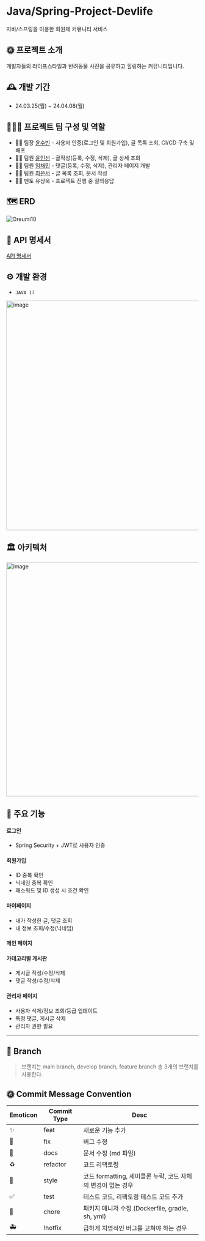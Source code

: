 # Java/Spring-Project-Devlife
자바/스프링을 이용한 회원제 커뮤니티 서비스


## 🌞 프로젝트 소개
개발자들의 라이프스타일과 반려동물 사진을 공유하고 힐링하는 커뮤니티입니다.

## 🕰 개발 기간
* 24.03.25(월) ~ 24.04.08(월)

## 👨‍👧‍👧 프로젝트 팀 구성 및 역할
- 👩‍💻 팀장 [윤수빈](https://github.com/soogoori) - 사용자 인증(로그인 및 회원가입), 글 목록 조회, CI/CD 구축 및 배포
- 👩‍💻 팀원 [윤인선](https://github.com/InseonYoon) - 글작성(등록, 수정, 삭제), 글 상세 조회  
- 👩‍💻 팀원 [임채민](https://github.com/cmleem) - 댓글(등록, 수정, 삭제), 관리자 페이지 개발
- 👩‍💻 팀원 [최은서](https://github.com/eundoechoi) - 글 목록 조회, 문서 작성
- 👨‍🔧 멘토 유상욱 - 프로젝트 진행 중 질의응답

## 🗺️ ERD
![Oreumi10](https://github.com/DevLife-F1I4/DevLife/assets/81796258/1f7cc4e0-ec48-4584-afe9-173d5892d68b)

## 📝 API 명세서
[API 명세서](https://www.notion.so/oreumi/API-b233c229b77a42df9b320de074333b84)


## ⚙ 개발 환경
- `JAVA 17`
<img width="600" alt="image" src="https://github.com/DevLife-F1I4/DevLife/assets/81796258/e4c41232-0904-4ede-8744-bebc74ba9f12">


## 🏛️ 아키텍처 
<img width="612" alt="image" src="https://github.com/DevLife-F1I4/DevLife/assets/81796258/f6a87953-c6d7-41f5-89d4-37a924b33272">


  
## 📍 주요 기능
#### 로그인
- Spring Security + JWT로 사용자 인증
#### 회원가입
- ID 중복 확인
- 닉네임 중복 확인
- 패스워드 및 ID 생성 시 조건 확인 
#### 마이페이지
- 내가 작성한 글, 댓글 조회
- 내 정보 조회/수정(닉네임)
#### 메인 페이지
#### 카테고리별 게시판
- 게시글 작성/수정/삭제
- 댓글 작성/수정/삭제
#### 관리자 페이지
- 사용자 삭제/정보 조회/등급 업데이트
- 특정 댓글, 게시글 삭제
- 관리자 권한 필요


------


## 🌈 Branch
> 브랜치는 main branch, develop branch, feature branch 총 3개의 브랜치를 사용한다.

## 🌞 Commit Message Convention
| Emoticon | Commit Type | Desc |
| --- | --- | --- |
| ✨ | feat | 새로운 기능 추가 |
| 🐛 | fix | 버그 수정 |
| 📝 | docs | 문서 수정 (md 파일) |
| ♻️ | refactor | 코드 리팩토링 |
| 💄 | style | 코드 formatting, 세미콜론 누락, 코드 자체의 변경이 없는 경우 |
| ✅ | test | 테스트 코드, 리팩토링 테스트 코드 추가 |
| 🚀 | chore | 패키지 매니저 수정 (Dockerfile, gradle, sh, yml) |
| 🚑 | !hotfix | 급하게 치명적인 버그를 고쳐야 하는 경우 |
